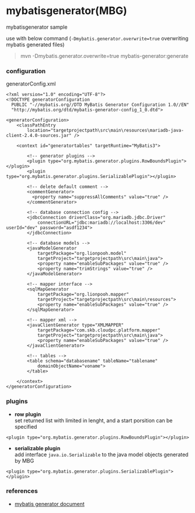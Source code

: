 # mybatisgenerator(MBG)
mybatisgenerator sample  

use with below command (`-Dmybatis.generator.overwrite=true` overwriting mybatis generated files)
> mvn -Dmybatis.generator.overwrite=true mybatis-generator:generate

### configuration
generatorConfig.xml
```
<?xml version="1.0" encoding="UTF-8"?>
<!DOCTYPE generatorConfiguration
  PUBLIC "-//mybatis.org//DTD MyBatis Generator Configuration 1.0//EN"
  "http://mybatis.org/dtd/mybatis-generator-config_1_0.dtd">

<generatorConfiguration>
	<classPathEntry
		location="targetprojectpath\src\main\resources\mariadb-java-client-2.4.0-sources.jar" />

	<context id="generatortables" targetRuntime="MyBatis3">

    	<!-- generator plugins -->
		<plugin type="org.mybatis.generator.plugins.RowBoundsPlugin"></plugin>
		<plugin type="org.mybatis.generator.plugins.SerializablePlugin"></plugin>

		<!-- delete default comment -->
		<commentGenerator>
		  <property name="suppressAllComments" value="true" />
		</commentGenerator>

		<!-- database connection config -->
		<jdbcConnection driverClass="org.mariadb.jdbc.Driver"
			connectionURL="jdbc:mariadb://localhost:3306/dev" userId="dev" password="asdf1234">
		</jdbcConnection>

		<!-- database models -->
		<javaModelGenerator
			targetPackage="org.lionpooh.model"
			targetProject="targetprojectpath\src\main\java">
			<property name="enableSubPackages" value="true" />
			<property name="trimStrings" value="true" />
		</javaModelGenerator>

		<!-- mapper interface -->
		<sqlMapGenerator
			targetPackage="org.lionpooh.mapper"
			targetProject="targetprojectpath\src\main\resources">
			<property name="enableSubPackages" value="true" />
		</sqlMapGenerator>

		<!-- mapper xml -->
		<javaClientGenerator type="XMLMAPPER"
			targetPackage="com.skb.cloudpc.platform.mapper"
			targetProject="targetprojectpath\src\main\java">
			<property name="enableSubPackages" value="true" />
		</javaClientGenerator>

		<!-- tables -->
		<table schema="databasename" tableName="tablename"
			domainObjectName="voname">
		</table>

	</context>
</generatorConfiguration>
```
### plugins

- **row plugin**  
set returned list with limited in lenght, and a start porsition can be specified
```
<plugin type="org.mybatis.generator.plugins.RowBoundsPlugin"></plugin>
```
- **serializable plugin**  
add interface `java.io.Serializable` to the java model objects generated by MBG
```
<plugin type="org.mybatis.generator.plugins.SerializablePlugin"></plugin>
```
### references
- [mybatis generator document](https://mybatis.org/generator/index.html)
